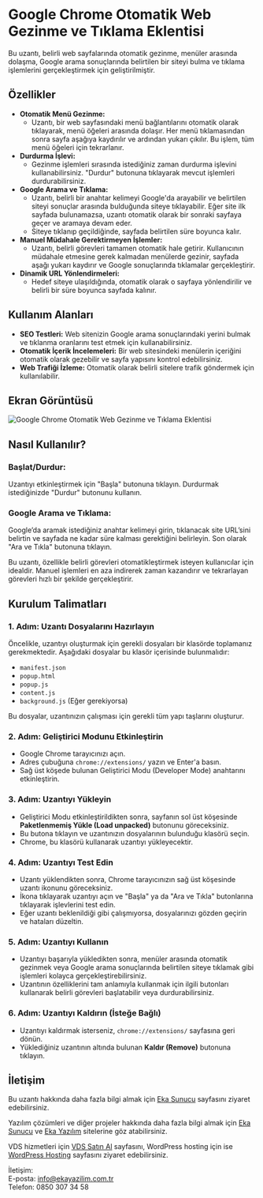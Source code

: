 # Google Chrome Otomatik Web Gezinme ve Tıklama Eklentisi

Bu uzantı, belirli web sayfalarında otomatik gezinme, menüler arasında dolaşma, Google arama sonuçlarında belirtilen bir siteyi bulma ve tıklama işlemlerini gerçekleştirmek için geliştirilmiştir.

## Özellikler

- **Otomatik Menü Gezinme:**
  - Uzantı, bir web sayfasındaki menü bağlantılarını otomatik olarak tıklayarak, menü öğeleri arasında dolaşır. Her menü tıklamasından sonra sayfa aşağıya kaydırılır ve ardından yukarı çıkılır. Bu işlem, tüm menü öğeleri için tekrarlanır.
- **Durdurma İşlevi:**
  - Gezinme işlemleri sırasında istediğiniz zaman durdurma işlevini kullanabilirsiniz. "Durdur" butonuna tıklayarak mevcut işlemleri durdurabilirsiniz.
- **Google Arama ve Tıklama:**
  - Uzantı, belirli bir anahtar kelimeyi Google'da arayabilir ve belirtilen siteyi sonuçlar arasında bulduğunda siteye tıklayabilir. Eğer site ilk sayfada bulunamazsa, uzantı otomatik olarak bir sonraki sayfaya geçer ve aramaya devam eder.
  - Siteye tıklanıp geçildiğinde, sayfada belirtilen süre boyunca kalır.
- **Manuel Müdahale Gerektirmeyen İşlemler:**
  - Uzantı, belirli görevleri tamamen otomatik hale getirir. Kullanıcının müdahale etmesine gerek kalmadan menülerde gezinir, sayfada aşağı yukarı kaydırır ve Google sonuçlarında tıklamalar gerçekleştirir.
- **Dinamik URL Yönlendirmeleri:**
  - Hedef siteye ulaşıldığında, otomatik olarak o sayfaya yönlendirilir ve belirli bir süre boyunca sayfada kalınır.

## Kullanım Alanları

- **SEO Testleri:** Web sitenizin Google arama sonuçlarındaki yerini bulmak ve tıklanma oranlarını test etmek için kullanabilirsiniz.
- **Otomatik İçerik İncelemeleri:** Bir web sitesindeki menülerin içeriğini otomatik olarak gezebilir ve sayfa yapısını kontrol edebilirsiniz.
- **Web Trafiği İzleme:** Otomatik olarak belirli sitelere trafik göndermek için kullanılabilir.

## Ekran Görüntüsü

![Google Chrome Otomatik Web Gezinme ve Tıklama Eklentisi](https://www.ekasunucu.com/resources/uploads/software/2024-08-14/7b56189ac9815f68a4a747f.png)

## Nasıl Kullanılır?

### Başlat/Durdur:
Uzantıyı etkinleştirmek için "Başla" butonuna tıklayın. Durdurmak istediğinizde "Durdur" butonunu kullanın.

### Google Arama ve Tıklama:
Google’da aramak istediğiniz anahtar kelimeyi girin, tıklanacak site URL’sini belirtin ve sayfada ne kadar süre kalması gerektiğini belirleyin. Son olarak "Ara ve Tıkla" butonuna tıklayın.

Bu uzantı, özellikle belirli görevleri otomatikleştirmek isteyen kullanıcılar için idealdir. Manuel işlemleri en aza indirerek zaman kazandırır ve tekrarlayan görevleri hızlı bir şekilde gerçekleştirir.

## Kurulum Talimatları

### 1. Adım: Uzantı Dosyalarını Hazırlayın
Öncelikle, uzantıyı oluşturmak için gerekli dosyaları bir klasörde toplamanız gerekmektedir. Aşağıdaki dosyalar bu klasör içerisinde bulunmalıdır:

- `manifest.json`
- `popup.html`
- `popup.js`
- `content.js`
- `background.js` (Eğer gerekiyorsa)

Bu dosyalar, uzantınızın çalışması için gerekli tüm yapı taşlarını oluşturur.

### 2. Adım: Geliştirici Modunu Etkinleştirin
- Google Chrome tarayıcınızı açın.
- Adres çubuğuna `chrome://extensions/` yazın ve Enter'a basın.
- Sağ üst köşede bulunan Geliştirici Modu (Developer Mode) anahtarını etkinleştirin.

### 3. Adım: Uzantıyı Yükleyin
- Geliştirici Modu etkinleştirildikten sonra, sayfanın sol üst köşesinde **Paketlenmemiş Yükle (Load unpacked)** butonunu göreceksiniz.
- Bu butona tıklayın ve uzantınızın dosyalarının bulunduğu klasörü seçin.
- Chrome, bu klasörü kullanarak uzantıyı yükleyecektir.

### 4. Adım: Uzantıyı Test Edin
- Uzantı yüklendikten sonra, Chrome tarayıcınızın sağ üst köşesinde uzantı ikonunu göreceksiniz.
- İkona tıklayarak uzantıyı açın ve "Başla" ya da "Ara ve Tıkla" butonlarına tıklayarak işlevlerini test edin.
- Eğer uzantı beklenildiği gibi çalışmıyorsa, dosyalarınızı gözden geçirin ve hataları düzeltin.

### 5. Adım: Uzantıyı Kullanın
- Uzantıyı başarıyla yükledikten sonra, menüler arasında otomatik gezinmek veya Google arama sonuçlarında belirtilen siteye tıklamak gibi işlemleri kolayca gerçekleştirebilirsiniz.
- Uzantının özelliklerini tam anlamıyla kullanmak için ilgili butonları kullanarak belirli görevleri başlatabilir veya durdurabilirsiniz.

### 6. Adım: Uzantıyı Kaldırın (İsteğe Bağlı)
- Uzantıyı kaldırmak isterseniz, `chrome://extensions/` sayfasına geri dönün.
- Yüklediğiniz uzantının altında bulunan **Kaldır (Remove)** butonuna tıklayın.

## İletişim

Bu uzantı hakkında daha fazla bilgi almak için [Eka Sunucu](https://www.ekasunucu.com/yazilim/google-chrome-otomatik-web-gezinme-ve-tiklama-eklentisi) sayfasını ziyaret edebilirsiniz.

Yazılım çözümleri ve diğer projeler hakkında daha fazla bilgi almak için [Eka Sunucu](https://www.ekasunucu.com/) ve [Eka Yazılım](https://ekayazilim.com.tr) sitelerine göz atabilirsiniz.

VDS hizmetleri için [VDS Satın Al](https://www.ekasunucu.com/kategori/turkiye-lokasyon-vds-vps) sayfasını, WordPress hosting için ise [WordPress Hosting](https://www.ekasunucu.com/kategori/wordpress-hosting) sayfasını ziyaret edebilirsiniz.

İletişim:  
E-posta: [info@ekayazilim.com.tr](mailto:info@ekayazilim.com.tr)  
Telefon: 0850 307 34 58
